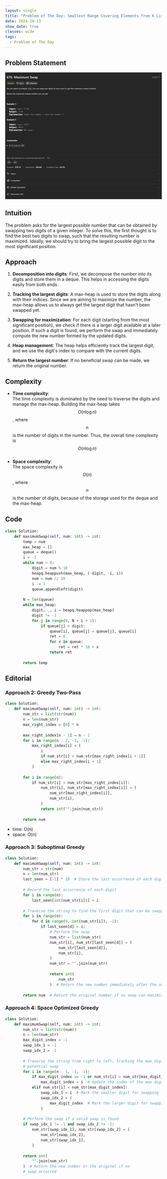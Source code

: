 ```yaml
---
layout: single
title: "Problem of The Day: Smallest Range Covering Elements from K Lists"
date: 2024-10-13
show_date: true
classes: wide
tags:
  - Problem of The Day
---
```


## Problem Statement

![problem](/assets/images/2024-10-16_19-00-23-problem-670.png)

## Intuition

The problem asks for the largest possible number that can be obtained by swapping two digits of a given integer. To solve this, the first thought is to find the best two digits to swap, such that the resulting number is maximized. Ideally, we should try to bring the largest possible digit to the most significant position.

## Approach

1. **Decomposition into digits**: First, we decompose the number into its digits and store them in a deque. This helps in accessing the digits easily from both ends.
2. **Tracking the largest digits**: A max-heap is used to store the digits along with their indices. Since we are aiming to maximize the number, the max-heap allows us to always get the largest digit that hasn't been swapped yet.

3. **Swapping for maximization**: For each digit (starting from the most significant position), we check if there is a larger digit available at a later position. If such a digit is found, we perform the swap and immediately compute the new number formed by the updated digits.

4. **Heap management**: The heap helps efficiently track the largest digit, and we use the digit's index to compare with the current digits.

5. **Return the largest number**: If no beneficial swap can be made, we return the original number.

## Complexity

- **Time complexity**:  
  The time complexity is dominated by the need to traverse the digits and manage the max-heap. Building the max-heap takes $$O(n \log n)$$, where $$n$$ is the number of digits in the number. Thus, the overall time complexity is $$O(n \log n)$$.
- **Space complexity**:  
  The space complexity is $$O(n)$$, where $$n$$ is the number of digits, because of the storage used for the deque and the max-heap.

## Code

```python
class Solution:
    def maximumSwap(self, num: int) -> int:
        temp = num
        max_heap = []
        queue = deque()
        i = -1
        while num > 0:
            digit = num % 10
            heapq.heappush(max_heap, (-digit, -i, i))
            num = num // 10
            i -= 1
            queue.appendleft(digit)

        N = len(queue)
        while max_heap:
            digit, _, i = heapq.heappop(max_heap)
            digit *= -1
            for j in range(0, N + i + 1):
                if queue[j] < digit:
                    queue[i], queue[j] = queue[j], queue[i]
                    ret = 0
                    for x in queue:
                        ret = ret * 10 + x
                    return ret

        return temp
```

## Editorial

### Approach 2: Greedy Two-Pass

```python
class Solution:
    def maximumSwap(self, num: int) -> int:
        num_str = list(str(num))
        n = len(num_str)
        max_right_index = [0] * n

        max_right_index[n - 1] = n - 1
        for i in range(n - 2, -1, -1):
            max_right_index[i] = (
                i
                if num_str[i] > num_str[max_right_index[i + 1]]
                else max_right_index[i + 1]
            )

        for i in range(n):
            if num_str[i] < num_str[max_right_index[i]]:
                num_str[i], num_str[max_right_index[i]] = (
                    num_str[max_right_index[i]],
                    num_str[i],
                )
                return int("".join(num_str))

        return num
```

- time: O(n)
- space: O(n)

### Approach 3: Suboptimal Greedy

```python
class Solution:
    def maximumSwap(self, num: int) -> int:
        num_str = str(num)
        n = len(num_str)
        last_seen = [-1] * 10  # Store the last occurrence of each digit

        # Record the last occurrence of each digit
        for i in range(n):
            last_seen[int(num_str[i])] = i

        # Traverse the string to find the first digit that can be swapped with a larger one
        for i in range(n):
            for d in range(9, int(num_str[i]), -1):
                if last_seen[d] > i:
                    # Perform the swap
                    num_str = list(num_str)
                    num_str[i], num_str[last_seen[d]] = (
                        num_str[last_seen[d]],
                        num_str[i],
                    )
                    num_str = "".join(num_str)

                    return int(
                        num_str
                    )  # Return the new number immediately after the swap

        return num  # Return the original number if no swap can maximize it
```

### Approach 4: Space Optimized Greedy

```python
class Solution:
    def maximumSwap(self, num: int) -> int:
        num_str = list(str(num))
        n = len(num_str)
        max_digit_index = -1
        swap_idx_1 = -1
        swap_idx_2 = -1

        # Traverse the string from right to left, tracking the max digit and
        # potential swap
        for i in range(n - 1, -1, -1):
            if max_digit_index == -1 or num_str[i] > num_str[max_digit_index]:
                max_digit_index = i  # Update the index of the max digit
            elif num_str[i] < num_str[max_digit_index]:
                swap_idx_1 = i  # Mark the smaller digit for swapping
                swap_idx_2 = (
                    max_digit_index  # Mark the larger digit for swapping
                )

        # Perform the swap if a valid swap is found
        if swap_idx_1 != -1 and swap_idx_2 != -1:
            num_str[swap_idx_1], num_str[swap_idx_2] = (
                num_str[swap_idx_2],
                num_str[swap_idx_1],
            )

        return int(
            "".join(num_str)
        )  # Return the new number or the original if no
        # swap occurred
```
